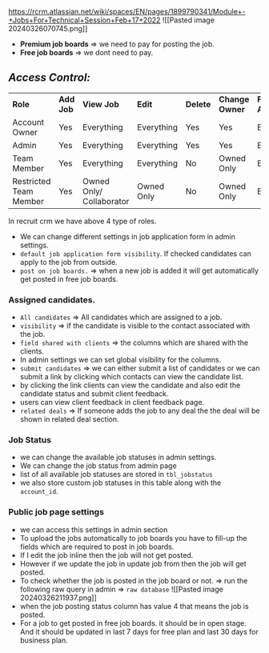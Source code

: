 https://rcrm.atlassian.net/wiki/spaces/EN/pages/1899790341/Module+-+Jobs+For+Technical+Session+Feb+17+2022
![[Pasted image 20240326070745.png]]
- **Premium job boards** => we need to pay for posting the job.
- **Free job boards** => we dont need to pay.

## _**Access Control:**_

|                        |             |                          |            |            |                  |                 |
| ---------------------- | ----------- | ------------------------ | ---------- | ---------- | ---------------- | --------------- |
| **Role**               | **Add Job** | **View Job**             | **Edit**   | **Delete** | **Change Owner** | **File Access** |
| Account Owner          | Yes         | Everything               | Everything | Yes        | Yes              | Everything      |
| Admin                  | Yes         | Everything               | Everything | Yes        | Yes              | Everything      |
| Team Member            | Yes         | Everything               | Everything | No         | Owned Only       | Everything      |
| Restricted Team Member | Yes         | Owned Only/ Collaborator | Owned Only | No         | Owned Only       | Everything      |
In recruit crm we have above 4 type of roles.

- We can change different settings in job application form in admin settings.
- `default job application form visibility`. If checked candidates can apply to the job from outside.
- `post on job boards.` => when a new job is added it will get automatically get posted in free job boards. 
### Assigned candidates.
- `All candidates` => All candidates which are assigned to a job. 
- `visibility` => if the candidate is visible to the contact associated with the job.
- `field shared with clients` => the columns which are shared with the clients.
- In admin settings we can set global visibility for the columns.
- `submit candidates` => we can either submit a list of candidates or we can submit a link by clicking which contacts can view the candidate list.
- by clicking the link clients can view the candidate and also edit the candidate status and submit client feedback.
- users can view client feedback in client feedback page.
- `related deals` => If someone adds the job to any deal the the deal will be shown in related deal section.
### Job Status
- we can change the available job statuses in admin settings.
- We can change the job status from admin page
- list of all available job statuses are stored in `tbl_jobstatus`
- we also store custom job statuses in this table along with the `account_id`.

### Public job page settings
- we can access this settings in admin section
- To upload the jobs automatically to job boards you have to fill-up the fields which are required to post in job boards.
- If I edit the job inline then the job will not get posted.
- However if we update the job in update job from then the job will get posted.
- To check whether the job is posted in the job board or not. => run the following raw query in admin => `raw database`
![[Pasted image 20240326211937.png]]
- when the job posting status column has value 4 that means the job is posted.
- For a job to get posted in free job boards. it should be in open stage. And it should be updated in last 7 days for free plan and last 30 days for business plan.

